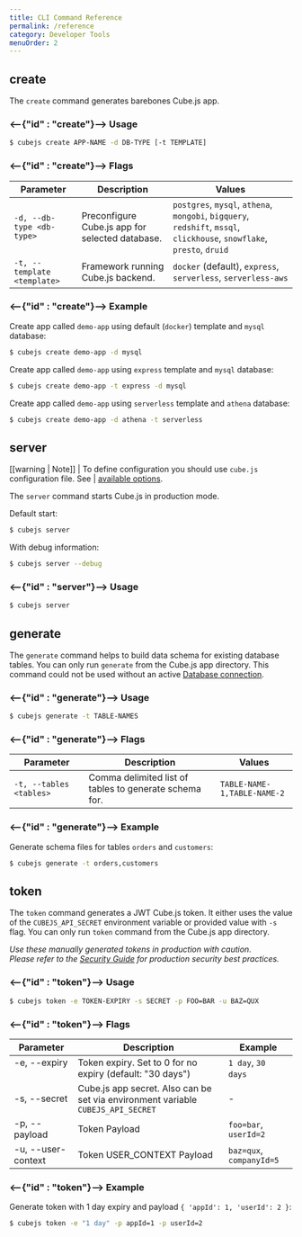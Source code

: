 ```yaml
---
title: CLI Command Reference
permalink: /reference
category: Developer Tools
menuOrder: 2
---
```


## create

The `create` command generates barebones Cube.js app.

### <--{"id" : "create"}--> Usage

```bash
$ cubejs create APP-NAME -d DB-TYPE [-t TEMPLATE]
```

### <--{"id" : "create"}--> Flags

| Parameter                 | Description                                     | Values                                                                                                                  |
| ------------------------- | ----------------------------------------------- | ----------------------------------------------------------------------------------------------------------------------- |
| `-d, --db-type <db-type>`   | Preconfigure Cube.js app for selected database. | `postgres`, `mysql`, `athena`, `mongobi`, `bigquery`, `redshift`, `mssql`, `clickhouse`, `snowflake`, `presto`, `druid` |
| `-t, --template <template>` | Framework running Cube.js backend.              | `docker` (default), `express`, `serverless`, `serverless-aws`                                                           |

### <--{"id" : "create"}--> Example

Create app called `demo-app` using default (`docker`) template and `mysql`
database:

```bash
$ cubejs create demo-app -d mysql
```

Create app called `demo-app` using `express` template and `mysql` database:

```bash
$ cubejs create demo-app -t express -d mysql
```

Create app called `demo-app` using `serverless` template and `athena` database:

```bash
$ cubejs create demo-app -d athena -t serverless
```

## server

<!-- prettier-ignore-start -->
[[warning | Note]]
| To define configuration you should use `cube.js` configuration file. See
| [available options](/config).
<!-- prettier-ignore-end -->

The `server` command starts Cube.js in production mode.

Default start:

```bash
$ cubejs server
```

With debug information:

```bash
$ cubejs server --debug
```

### <--{"id" : "server"}--> Usage

```bash
$ cubejs server
```

## generate

The `generate` command helps to build data schema for existing database tables.
You can only run `generate` from the Cube.js app directory. This command could
not be used without an active
[Database connection](/connecting-to-the-database).

### <--{"id" : "generate"}--> Usage

```bash
$ cubejs generate -t TABLE-NAMES
```

### <--{"id" : "generate"}--> Flags

| Parameter             | Description                                            | Values                      |
| --------------------- | ------------------------------------------------------ | --------------------------- |
| `-t, --tables <tables>` | Comma delimited list of tables to generate schema for. | `TABLE-NAME-1,TABLE-NAME-2` |

### <--{"id" : "generate"}--> Example

Generate schema files for tables `orders` and `customers`:

```bash
$ cubejs generate -t orders,customers
```

## token

The `token` command generates a JWT Cube.js token. It either uses the value of
the `CUBEJS_API_SECRET` environment variable or provided value with `-s` flag.
You can only run `token` command from the Cube.js app directory.

_Use these manually generated tokens in production with caution._ <br/> _Please
refer to the [Security Guide](https://cube.dev/docs/security) for production
security best practices._

### <--{"id" : "token"}--> Usage

```bash
$ cubejs token -e TOKEN-EXPIRY -s SECRET -p FOO=BAR -u BAZ=QUX
```

### <--{"id" : "token"}--> Flags

| Parameter                                       | Description                                                                      | Example                                        |
| ----------------------------------------------- | -------------------------------------------------------------------------------- | ---------------------------------------------- |
| -e, --expiry &nbsp; &nbsp; &nbsp; &nbsp; &nbsp; | Token expiry. Set to 0 for no expiry (default: "30 days")                        | `1 day`, `30 days` &nbsp; &nbsp; &nbsp; &nbsp; |
| -s, --secret                                    | Cube.js app secret. Also can be set via environment variable `CUBEJS_API_SECRET` | -                                              |
| -p, --payload                                   | Token Payload                                                                    | `foo=bar`, `userId=2`                          |
| -u, --user-context                              | Token USER_CONTEXT Payload                                                       | `baz=qux`, `companyId=5`                       |

### <--{"id" : "token"}--> Example

Generate token with 1 day expiry and payload `{ 'appId': 1, 'userId': 2 }`:

```bash
$ cubejs token -e "1 day" -p appId=1 -p userId=2
```
